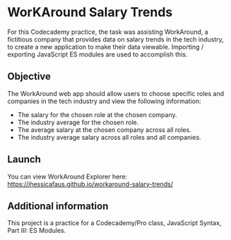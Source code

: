 # WorKAround Salary Trends

For this Codecademy practice, the task was assisting WorkAround, a fictitious company that provides data on salary trends in the tech industry, to create a new application to make their data viewable. 
Importing / exporting JavaScript ES modules are used to accomplish this.

## Objective
The WorkAround web app should allow users to choose specific roles and companies in the tech industry and view the following information:

* The salary for the chosen role at the chosen company.
* The industry average for the chosen role.
* The average salary at the chosen company across all roles.
* The industry average salary across all roles and all companies.

## Launch
You can view WorkAround Explorer here: https://jhessicafaus.github.io/workaround-salary-trends/

## Additional information

This project is a practice for a Codecademy/Pro class, 
JavaScript Syntax, Part III: ES Modules.
